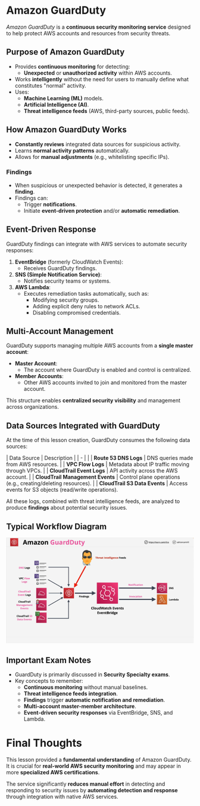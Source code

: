 # Amazon GuardDuty

_Amazon GuardDuty_ is a **continuous security monitoring service** designed to help protect AWS accounts and resources from security threats.

## Purpose of Amazon GuardDuty

- Provides **continuous monitoring** for detecting:
  - **Unexpected** or **unauthorized activity** within AWS accounts.
- Works **intelligently** without the need for users to manually define what constitutes "normal" activity.
- Uses:
  - **Machine Learning (ML)** models.
  - **Artificial Intelligence (AI)**.
  - **Threat intelligence feeds** (AWS, third-party sources, public feeds).

## How Amazon GuardDuty Works

- **Constantly reviews** integrated data sources for suspicious activity.
- Learns **normal activity patterns** automatically.
- Allows for **manual adjustments** (e.g., whitelisting specific IPs).

### Findings

- When suspicious or unexpected behavior is detected, it generates a **finding**.
- Findings can:
  - Trigger **notifications**.
  - Initiate **event-driven protection** and/or **automatic remediation**.

## Event-Driven Response

GuardDuty findings can integrate with AWS services to automate security responses:

1. **EventBridge** (formerly CloudWatch Events):
   - Receives GuardDuty findings.
2. **SNS (Simple Notification Service)**:
   - Notifies security teams or systems.
3. **AWS Lambda**:
   - Executes remediation tasks automatically, such as:
     - Modifying security groups.
     - Adding explicit deny rules to network ACLs.
     - Disabling compromised credentials.

## Multi-Account Management

GuardDuty supports managing multiple AWS accounts from a **single master account**:

- **Master Account**:
  - The account where GuardDuty is enabled and control is centralized.
- **Member Accounts**:
  - Other AWS accounts invited to join and monitored from the master account.

This structure enables **centralized security visibility** and management across organizations.

## Data Sources Integrated with GuardDuty

At the time of this lesson creation, GuardDuty consumes the following data sources:

| Data Source | Description |
| - | |
| **Route 53 DNS Logs** | DNS queries made from AWS resources. |
| **VPC Flow Logs** | Metadata about IP traffic moving through VPCs. |
| **CloudTrail Event Logs** | API activity across the AWS account. |
| **CloudTrail Management Events** | Control plane operations (e.g., creating/deleting resources). |
| **CloudTrail S3 Data Events** | Access events for S3 objects (read/write operations).

All these logs, combined with threat intelligence feeds, are analyzed to produce **findings** about potential security issues.

## Typical Workflow Diagram

![alt text](./Images/image-7.png)

## Important Exam Notes

- GuardDuty is primarily discussed in **Security Specialty exams**.
- Key concepts to remember:
  - **Continuous monitoring** without manual baselines.
  - **Threat intelligence feeds integration**.
  - **Findings** trigger **automatic notification and remediation**.
  - **Multi-account master-member architecture**.
  - **Event-driven security responses** via EventBridge, SNS, and Lambda.

# Final Thoughts

This lesson provided a **fundamental understanding** of Amazon GuardDuty. It is crucial for **real-world AWS security monitoring** and may appear in more **specialized AWS certifications**.

The service significantly **reduces manual effort** in detecting and responding to security issues by **automating detection and response** through integration with native AWS services.

